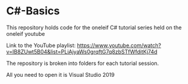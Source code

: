 # C#-Basics
This repository holds code for the oneleif C# tutorial series held on the oneleif youtube

Link to the YouTube playlist: https://www.youtube.com/watch?v=IB8ZUwt5B04&list=PLiAjyaWs0grqftG7q8zbSTfWfditKj74d

The repository is broken into folders for each tutorial session.

All you need to open it is Visual Studio 2019
